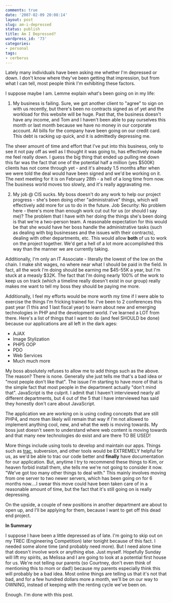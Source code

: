 ```yaml
---
comments: true
date: '2007-02-09 20:08:14'
layout: post
slug: am-i-depressed
status: publish
title: Am I Depressed?
wordpress_id: '73'
categories:
- personal
tags:
- cerberus
---
```


Lately many individuals have been asking me whether I'm depressed or down. I don't know where they've been getting that impression, but from what I can tell, most people think I'm exhibiting these factors.

I suppose maybe I am. Lemme explain what's been going on in my life:

1) My business is failing. Sure, we got another client to "agree" to sign on with us recently, but there's been no contracts signed as of yet and the workload for this website will be huge. Past that, the business doesn't have any income, and Tom and I haven't been able to pay ourselves this month or last month because we have no money in our corporate account. All bills for the company have been going on our credit card. This debt is racking up quick, and it is admittedly depressing me. 

The sheer amount of time and effort that I've put into this business, only to see it not pay off as well as I thought it was going to, has effectively made me feel really down. I guess the big thing that ended up pulling me down this far was the fact that one of the potential half a million (yes $500K) clients has not come through yet - and it's already 1.5 months after when we were told the deal would have been signed and we'd be working on it. The next meeting for it is on February 28th - a hell of a long time from now. The business world moves too slowly, and it's really aggravating me.

2) My job @ CIS sucks. My boss doesn't do any work to help our project progress - she's been doing other "administrative" things, which will effectively add more for us to do in the future. Job Security: No problem here - there's more than enough work cut out for us (or should I say me)? The problem that I have with her doing the things she's been doing is that we're a two-person team. A reasonable expectation for this would be that she would have her boss handle the administrative tasks (such as dealing with big businesses and the issues with their contracts), dealing with other departments, etc. This would allow <b>both</b> of us to work on the project together. We'd get a hell of a lot more accomplished this way than the manner we are currently taking. 

Additionally, I'm only an IT Associate - literally the lowest of the low on the chain. I make shit wages, no where near what I should be paid in the field. In fact, all the work I'm doing should be earning me $45-55K a year, but I'm stuck at a measly $32K. The fact that I'm doing nearly 100% of the work to keep us on track (which a timeline really doesn't exist in our group) really makes me want to tell my boss they should be paying me more.

Additionally, I feel my efforts would be more worth my time if I were able to exercise the things I'm fricking trained for. I've been to 2 conferences this past year (1 this and 1 last fiscal year) to learn about new and emerging technologies in PHP and the development world. I've learned a LOT from there. Here's a list of things that I want to do (and feel SHOULD be done) because our applications are all left in the dark ages:

 - AJAX
 - Image Stylization
 - PHP5 OOP
 - PDO
 - Web Services
 - Much much more

My boss absolutely refuses to allow me to add things such as the above. The reason? There is none. Generally she just tells me that's a bad idea or "most people don't like that". The issue I'm starting to have more of that is the simple fact that most people in the department actually "don't mind that". JavaScript is the culprit. I admit that I haven't interviewed nearly all different departments, but 4 out of the 5 that I have interviewed has said they honestly don't care about JavaScript.

The application we are working on is using coding concepts that are still PHP4, and more than likely will remain that way if I'm not allowed to implement anything cool, new, and what the web is moving towards. My boss just doesn't seem to understand where web content is moving towards and that many new technologies do exist and are there TO BE USED!

More things include using tools to develop and maintain our apps. Things such as <a href="http://trac.edgewall.org">trac</a>, subversion, and other tools would be EXTREMELY helpful for us, as we'd be able to trac our code better and <b>finally</b> have documentation for our application. But, anytime I try to recommend these things to Kim, or heaven forbid install them, she tells me we're not going to consider it now. "We've got too many other things to deal with." This mainly involves moving from one server to two newer servers, which has been going on for 6 months now....I swear this move could have been taken care of in a reasonable amount of time, but the fact that it's still going on is really depressing. 

On the upside, a couple of new positions in another department are about to open up, and I'll be applying for them, because I want to get off this dead end project. 

<b>In Summary</b>

I suppose I have been a little depressed as of late. I'm going to skip out on my TREC (Engineering Competition) later tonight because of this fact. I needed some alone time (and probably need more). But I need alone time that doesn't involve work or anything else. Just myself. Hopefully Sunday will lift my spirits, as Melissa and I are going to look at a potential first house for us. We're not telling our parents (so Courtney, don't even think of mentioning this to mom or dad!) because my parents especially think this will probably be a bad idea. Most online things are telling us that it's not that bad, and for a few hundred dollars more a month, we'll be on our way to OWNING, instead of keeping with the renting cycle we've been on. 

Enough. I'm done with this post. 
